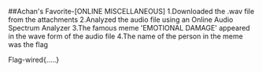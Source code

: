 ##Achan's Favorite-[ONLINE MISCELLANEOUS]
1.Downloaded the .wav file from the attachments
2.Analyzed the audio file using an Online Audio Spectrum Analyzer
3.The famous meme 'EMOTIONAL DAMAGE' appeared in the wave form of the audio file
4.The name of the person in the meme was the flag

Flag-wired{.....}
